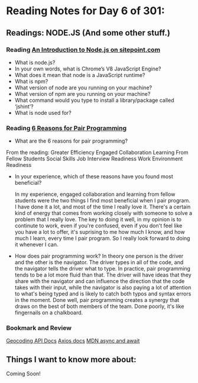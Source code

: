 # Reading Notes for Day 6 of 301:

## Readings: NODE.JS (And some other stuff.)

### Reading [An Introduction to Node.js on sitepoint.com](https://www.sitepoint.com/an-introduction-to-node-js/)

- What is node.js?
- In your own words, what is Chrome’s V8 JavaScript Engine?
- What does it mean that node is a JavaScript runtime?
- What is npm?
- What version of node are you running on your machine?
- What version of npm are you running on your machine?
- What command would you type to install a library/package called ‘jshint’?
- What is node used for?

### Reading [6 Reasons for Pair Programming](https://www.codefellows.org/blog/6-reasons-for-pair-programming/)

- What are the 6 reasons for pair programming?

From the reading:
  Greater Efficiency
  Engaged Collaboration
  Learning From Fellow Students
  Social Skills
  Job Interview Readiness
  Work Environment Readiness

- In your experience, which of these reasons have you found most beneficial?

  In my experience, engaged collaboration and learning from fellow students were the two things I find most beneficial when I pair program. I have done it a lot, and most of the time I really love it. There's a certain kind of energy that comes from working closely with someone to solve a problem that I really love. The key to doing it well, in my opinion is to continute to work, even if you're confused, even if you don't feel like you have a lot to offer, it's suprising to me how much I know, and how much I learn, every time I pair program. So I really look forward to doing it whenever I can.

- How does pair programming work?
  In theory one person is the driver and the other is the navigator. The driver types in all of the code, and the navigator tells the driver what to type. In practice, pair programming tends to be a lot more fluid than that. The driver will have ideas that they share with the navigator and can influence the direction that the code takes with their input, while the navigator is also paying a lot of attention to what's being typed and is likely to catch both typos and syntax errors in the moment. Done well, pair programming creates a synergy that draws on the best of both members of the team. Done poorly, it's like fingernails on a chalkboard.


### Bookmark and Review
[Geocoding API Docs](https://locationiq.com/)
[Axios docs](https://www.npmjs.com/package/axios)
[MDN async and await](https://developer.mozilla.org/en-US/docs/Learn/JavaScript/Asynchronous/Promises#async_and_await)

## Things I want to know more about:

Coming Soon!